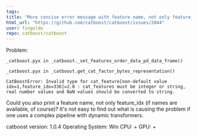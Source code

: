 ```yaml
---
tags: 
title: "More concise error message with feature name, not only feature_idx "
html_url: "https://github.com/catboost/catboost/issues/2044"
user: fingoldo
repo: catboost/catboost
---
```


Problem:
```
_catboost.pyx in _catboost._set_features_order_data_pd_data_frame()

_catboost.pyx in _catboost.get_cat_factor_bytes_representation()

CatBoostError: Invalid type for cat_feature[non-default value idx=1,feature_idx=336]=2.0 : cat_features must be integer or string, real number values and NaN values should be converted to string.

```
Could you also print a feature name, not only feature_idx (if names are available, of course)? It's not easy to find out what is causing the problem if one uses a complex pipeline with dynamic transformers.

catboost version:
1.0.4
Operating System:
Win
CPU:
+
GPU:
+

